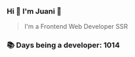 ### Hi 👋 I&#39;m Juani 🦁

> I&#39;m a Frontend Web Developer SSR

### 📚 Days being a developer: 1014
